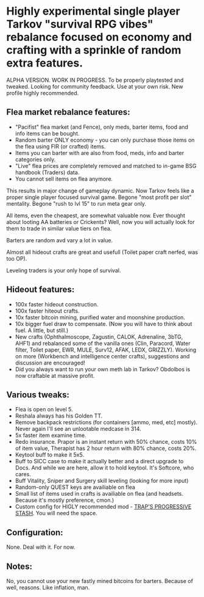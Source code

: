 # Highly experimental single player Tarkov "survival RPG vibes" rebalance focused on economy and crafting with a sprinkle of random extra features. 

ALPHA VERSION. WORK IN PROGRESS. To be properly playtested and tweaked. Looking for community feedback. Use at your own risk. New profile highly recommended. 

## Flea market rebalance features: 
- "Pacifist" flea market (and Fence), only meds, barter items, food and info items can be bought.
- Random barter ONLY economy - you can only purchase those items on the flea using FIR (or crafted) items.
- Items you can barter with are also from food, meds, info and barter categories only. 
- "Live" flea prices are completely removed and matched to in-game BSG handbook (Traders) data. 
- You cannot sell items on flea anymore. 

This results in major change of gameplay dynamic. 
Now Tarkov feels like a proper single player focused survival game.
Begone "most profit per slot" mentality.
Begone "rush to lvl 15" to run meta gear only.

All items, even the cheapest, are somewhat valuable now. 
Ever thought about looting AA batteries or Crickents? 
Well, now you will actually look for them to trade in similar value tiers on flea. 

Barters are random avd vary a lot in value. 

Almost all hideout crafts are great and usefull (Toilet paper craft nerfed, was too OP).

Leveling traders is your only hope of survival. 

## Hideout features:
- 100x faster hideout construction.
- 100x faster hiteout crafts.
- 10x faster bitcoin mining, purified water and moonshine production.
- 10x bigger fuel draw to compensate. (Now you will have to think about fuel. A little, but still.)
- New crafts (Ophthalmoscope, Zagustin, CALOK, Adrenaline, 3bTG, AHF1) and rebalanced some of the vanilla ones (Clin, Paracord, Water filter, Toilet paper, EWR, MULE, Surv12, AFAK, LEDX, GRIZZLY). Working on more (Workbench and intelligence center crafts), suggestions and discussion are encouraged!
- Did you always want to run your own meth lab in Tarkov? Obdolbos is now craftable at massive profit. 

## Various tweaks:
- Flea is open on level 5.
- Reshala always has his Golden TT.
- Remove backpack restrictions (for containers [ammo, med, etc] mostly). Never again I'll see an unlootable medcase in 314.
- 5x faster item examine time.
- Redo insurance. Prapor is an instant return with 50% chance, costs 10% of item value, Therapist has 2 hour return with 80% chance, costs 20%.
- Keytool buff to make it 5x5.
- Buff to SICC case to make it actually better and a direct upgrade to Docs. And while we are here, allow it to hold keytool. It's Softcore, who cares.
- Buff Vitality, Sniper and Surgery skill leveling (looking for more input)
- Random-only QUEST keys are availiable on flea
- Small list of items used in crafts is availiable on flea (and headsets. Because it's mostly preference, cmon.)
- Custom config for HIGLY recommended mod - [TRAP'S PROGRESSIVE STASH](https://hub.sp-tarkov.com/files/file/917-trap-s-progressive-stash-3-4-0-temp). You will need the space.

## Configuration:
None. Deal with it. For now. 

## Notes:
No, you cannot use your new fastly mined bitcoins for barters. Because of well, reasons. Like inflation, man. 
